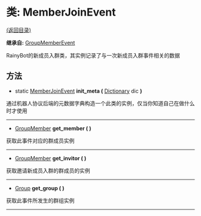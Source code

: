 # 类: MemberJoinEvent

[(返回目录)](./)

**继承自:** [GroupMemberEvent](GroupMemberEvent.md)

RainyBot的新成员入群类，其实例记录了与一次新成员入群事件相关的数据

## 方法

* static [MemberJoinEvent](MemberJoinEvent.md) **init\_meta (** [Dictionary](https://docs.godotengine.org/en/latest/classes/class\_dictionary.html) dic **)**

通过机器人协议后端的元数据字典构造一个此类的实例，仅当你知道自己在做什么时才使用

***

* [GroupMember](GroupMember.md) **get\_member ( )**

获取此事件对应的群成员实例

***

* [GroupMember](GroupMember.md) **get\_invitor ( )**

获取邀请新成员入群的群成员的实例

***

* [Group](Group.md) **get\_group ( )**

获取此事件所发生的群组实例

***
